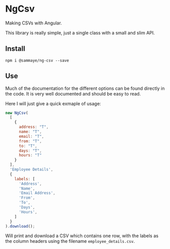 # NgCsv

Making CSVs with Angular.

This library is really simple, just a single class with a small and slim API.

## Install

```
npm i @sammaye/ng-csv --save
```

## Use

Much of the documentation for the different options can be found directly in the code. It is very well documented and should be easy to read.

Here I will just give a quick exmaple of usage:
```javascript
new NgCsv(
  [
    {
      address: "T",
      name: "T",
      email: "T",
      from: "T",
      to: "T",
      days: "T",
      hours: "T"
    }
  ],
  'Employee Details', 
  {
    labels: [
      'Address',
      'Name',
      'Email Address',
      'From',
      'To',
      'Days',
      'Hours',
    ]
  }
).download();
```

Will print and download a CSV which contains one row, with the labels as the column headers using the filename `employee_details.csv`.
